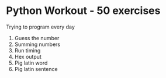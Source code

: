 # Python Workout - 50 exercises

Trying to program every day

1. Guess the number
2. Summing numbers
3. Run timing
4. Hex output
5. Pig latin word
6. Pig latin sentence